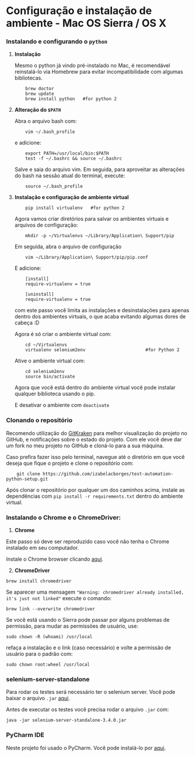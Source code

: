# Configuração e instalação de ambiente - Mac OS Sierra / OS X

### Instalando e configurando o `python`
1. __Instalação__
    
    Mesmo o python já vindo pré-instalado no Mac, é recomendável reinstalá-lo via Homebrew para evitar incompatibilidade com algumas bibliotecas.
    ```shell
        brew doctor
        brew update
        brew install python   #for python 2
    ```
2. __Alteração do `$PATH`__

    Abra o arquivo bash com:
    ```shell
        vim ~/.bash_profile
    ```
    e adicione:
    ```shell
        export PATH=/usr/local/bin:$PATH
        test -f ~/.bashrc && source ~/.bashrc
    ```
    Salve e saia do arquivo vim. Em seguida, para aproveitar as alterações do bash na sessão atual do terminal, execute:
    ```shell
        source ~/.bash_profile
    ```
3. __Instalação e configuração de ambiente virtual__
    
    ```shell
        pip install virtualenv   #for python 2
    ```
    Agora vamos criar diretórios para salvar os ambientes virtuais e arquivos de configuração:
    ```shell
        mkdir -p ~/Virtualenvs ~/Library/Application\ Support/pip
    ```
    Em seguida, abra o arquivo de configuração
    ```shell
        vim ~/Library/Application\ Support/pip/pip.conf
    ```
    E adicione:
    ```shell
        [install]
        require-virtualenv = true

        [uninstall]
        require-virtualenv = true
    ```
    com este passo você limita as instalações e desinstalações para apenas dentro dos ambientes virtuais, o que acaba evitando algumas dores de cabeça :D
    
    Agora é só criar o ambiente virtual com:
    ```shell
        cd ~/Virtualenvs
        virtualenv selenium2env                       #for Python 2
    ```
    Ative o ambiente virtual com: 
    ```shell
        cd selenium2env
        source bin/activate
    ```
    Agora que você está dentro do ambiente virtual você pode instalar qualquer biblioteca usando o pip.
    
    E desativar o ambiente com `deactivate`

### Clonando o repositório
Recomendo utilização do [GitKraken](http://gitkraken.com/) para melhor visualização do projeto no GitHub, e notificações sobre o estado do projeto. Com ele você deve dar um fork no meu projeto no GitHub e cloná-lo para a sua máquina.

Caso prefira fazer isso pelo terminal, navegue até o diretório em que você deseja que fique o projeto e clone o repositório com:
```shell
    git clone https://github.com/izabelacborges/test-automation-python-setup.git
```
Após clonar o repositório por qualquer um dos caminhos acima, instale as dependências com `pip install -r requirements.txt` dentro do ambiente virtual.

### Instalando o Chrome e o ChromeDriver:
1. __Chrome__

Este passo só deve ser reproduzido caso você não tenha o Chrome instalado em seu computador.

Instale o Chrome browser clicando [aqui](https://www.google.com/chrome/index.html).

2. __ChromeDriver__

```shell
brew install chromedriver
```
Se aparecer uma mensagem `"Warning: chromedriver already installed, it's just not linked"` execute o comando:
```shell
brew link --overwrite chromedriver
```
Se você está usando o Sierra pode passar por alguns problemas de permissão, para mudar as permissões de usuário, use:
```shell
sudo chown -R (whoami) /usr/local
```
refaça a instalação e o link (caso necessário) e volte a permissão de usuário para o padrão com:
```shell
sudo chown root:wheel /usr/local
```

### selenium-server-standalone
Para rodar os testes será necessário ter o selenium server. Você pode baixar o arquivo `.jar` [aqui](https://goo.gl/s4o9Vx).

Antes de executar os testes você precisa rodar o arquivo `.jar` com:
```shell
java -jar selenium-server-standalone-3.4.0.jar
```

### PyCharm IDE
Neste projeto foi usado o PyCharm. Você pode instalá-lo por [aqui](https://www.jetbrains.com/pycharm/download/).
